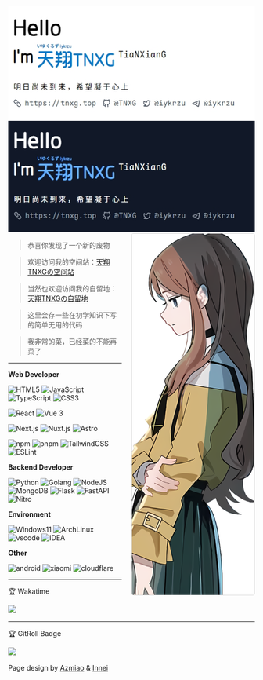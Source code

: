 <a href="https://tnxg.top/#gh-light-mode-only">
  <img src="/banner/light.jpeg?#gh-light-mode-only" alt="Light Mode Banner">
</a>
<a href="https://tnxg.top/#gh-dark-mode-only">
  <img src="/banner/dark.jpeg?#gh-dark-mode-only" alt="Dark Mode Banner">
</a>

<img align="right" style="float: right; width: 250px;margin: 0 0 20px 20px;border: 1px solid #d9d9d9;border-radius: 4px;" alt="Soyorin" src="/banner/MyGo!!!!!_Kaisou_Soyo.nst.png" />

> 恭喜你发现了一个新的废物  

> 欢迎访问我的空间站：<a href="https://tnxgmoe.com" target="_blank">天翔TNXGの空间站</a>  

> 当然也欢迎访问我的自留地：<a href="https://tnxg.top" target="_blank">天翔TNXGの自留地</a> 

> 这里会存一些在初学知识下写的简单无用的代码 

> 我非常的菜，已经菜的不能再菜了

----

**Web Developer**

<p>
  <!-- 语言 -->
  <img alt="HTML5" src="https://img.shields.io/badge/-HTML5-E34F26?style=flat-square&logo=html5&logoColor=white" />
  <img alt="JavaScript" src="https://img.shields.io/badge/-JavaScript-F7DF1E?style=flat-square&logo=javascript&logoColor=white" />
  <img alt="TypeScript" src="https://img.shields.io/badge/-TypeScript-3178C6?style=flat-square&logo=typescript&logoColor=white" />
  <img alt="CSS3" src="https://img.shields.io/badge/-CSS3-1572B6?style=flat-square&logo=css3&logoColor=white" />
</p>

<p>
  <!-- JavaScript框架 -->
  <img alt="React" src="https://img.shields.io/badge/-React-61DAFB?style=flat-square&logo=react&logoColor=black" />
  <img alt="Vue 3" src="https://img.shields.io/badge/-Vue-5BA17F?style=flat-square&logo=vue.js&logoColor=white" />
</p>

<p>
  <!-- SSR框架 -->
  <img alt="Next.js" src="https://img.shields.io/badge/-Next.js-000000?style=flat-square&logo=next.js&logoColor=white" />
  <img alt="Nuxt.js" src="https://img.shields.io/badge/-Nuxt.js-00DC82?style=flat-square&logo=nuxt&logoColor=white" />
  <img alt="Astro" src="https://img.shields.io/badge/-Astro-FF5D01?style=flat-square&logo=astro&logoColor=white" />
</p>

<p>
  <!-- 工具 -->
  <img alt="npm" src="https://img.shields.io/badge/-NPM-CB3837?style=flat-square&logo=npm&logoColor=white" />
  <img alt="pnpm" src="https://img.shields.io/badge/-pnpm-F69220?style=flat-square&logo=pnpm&logoColor=white" />
  <img alt="TailwindCSS" src="https://img.shields.io/badge/-tailwindcss-50B3D0?style=flat-square&logo=tailwindcss&logoColor=white" />
  <img alt="ESLint" src="https://img.shields.io/badge/-ESLint-4B32C3?style=flat-square&logo=eslint&logoColor=white" />
</p>

**Backend Developer**

<p>
  <img alt="Python" src="https://img.shields.io/badge/-Python-3776AB?style=flat-square&logo=python&logoColor=white" />
  <img alt="Golang" src="https://img.shields.io/badge/-GO-00ADD8?style=flat-square&logo=go&logoColor=white" />
  <img alt="NodeJS" src="https://img.shields.io/badge/-NodeJS-43853d?style=flat-square&logo=Node.js&logoColor=white" />
  <img alt="MongoDB" src="https://img.shields.io/badge/-MongoDB-13aa52?style=flat-square&logo=mongodb&logoColor=white" />
  <img alt="Flask" src="https://img.shields.io/badge/-Flask-000000?style=flat-square&logo=flask&logoColor=white" />
  <img alt="FastAPI" src="https://img.shields.io/badge/-FastAPI-009688?style=flat-square&logo=fastapi&logoColor=white" />
  <img alt="Nitro" src="https://img.shields.io/badge/-Nitro-FF4F00?style=flat-square&logo=nitro&logoColor=white" />
</p>


**Environment**

<p>
  <img alt="Windows11" src="https://img.shields.io/badge/Windows-11-0078D6?style=flat-square&logo=windows" />
  <img alt="ArchLinux" src="https://img.shields.io/badge/-ArchLinux-1793D1?style=flat-square&logo=archlinux&logoColor=white" />
  <img alt="vscode" src="https://img.shields.io/badge/Visual%20Studio%20Code-blue?style=flat-square&logo=visual-studio-code&logoColor=ffffff" />
  <img alt="IDEA" src="https://img.shields.io/badge/IntelliJ%20IDEA-000000?style=flat-square&logo=intellij-idea&logoColor=ffffff" />
</p>

**Other**

<p>
  <img alt="android" src="https://img.shields.io/badge/Android-15-00E886?style=flat-square&logo=Android" />
  <img alt="xiaomi" src="https://img.shields.io/badge/Xiaomi-Redmi%20K60%20PRO-FF6700?style=flat-square&logo=Xiaomi" />
  <img alt="cloudflare" src="https://img.shields.io/badge/CloudFlare-F38020?style=flat-square&logo=CloudFlare&logoColor=ffffff" />
</p>

----
🏆 Wakatime

[![](https://wakatime.com/share/@TNXG/d02e03cf-37e4-4415-9226-87ff79d40804.svg)](https://wakatime.com/@tnxg)

----

🏆 GitRoll Badge

[![](https://gitroll.io/api/badges/profiles/v1/uVLBlIP0Y02ZTBCRNmf7EeTjJWTp1)](https://gitroll.io/profile/uVLBlIP0Y02ZTBCRNmf7EeTjJWTp1)


Page design by [Azmiao](https://github.com/azmiao/azmiao/) & [Innei](https://github.com/Innei/Innei/)
